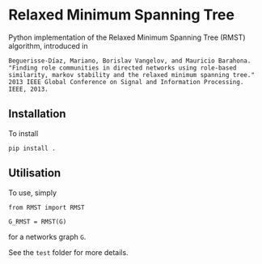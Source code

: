 Relaxed Minimum Spanning Tree 
=============================

Python implementation of the Relaxed Minimum Spanning Tree (RMST) algorithm, introduced in
```
Beguerisse-Díaz, Mariano, Borislav Vangelov, and Mauricio Barahona. "Finding role communities in directed networks using role-based similarity, markov stability and the relaxed minimum spanning tree." 2013 IEEE Global Conference on Signal and Information Processing. IEEE, 2013.
```

Installation
------------

To install 
```
pip install .
```

Utilisation
-----------

To use, simply
```
from RMST import RMST

G_RMST = RMST(G)

```
for a networks graph `G`. 

See the `test` folder for more details. 
